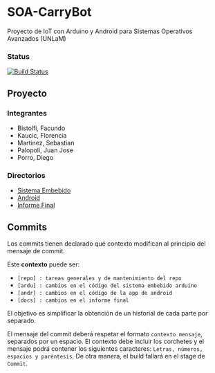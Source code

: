 # SOA-CarryBot
Proyecto de IoT con Arduino y Android para Sistemas Operativos Avanzados (UNLaM)

### Status
[![Build Status](https://travis-ci.org/FlorKaucic/SOA-CarryBot.svg?branch=master)](https://travis-ci.org/FlorKaucic/SOA-CarryBot)

## Proyecto
### Integrantes
- Bistolfi, Facundo
- Kaucic, Florencia
- Martinez, Sebastian
- Palopoli, Juan Jose
- Porro, Diego

### Directorios
- [Sistema Embebido](https://github.com/FlorKaucic/SOA-CarryBot/tree/master/sistema-embebido "Subdirectorio del SE en GitHub")
- [Android](https://github.com/FlorKaucic/SOA-CarryBot/tree/master/android "Subdirectorio de la app de Android en GitHub")
- [Informe Final](https://github.com/FlorKaucic/SOA-CarryBot/tree/master/informe-final "Subdirectorio del informe final en GitHub")

## Commits
Los commits tienen declarado qué contexto modifican al principio del mensaje de commit.

Este __contexto__ puede ser:
- `[repo] : tareas generales y de mantenimiento del repo`
- `[ardu] : cambios en el código del sistema embebido arduino`
- `[andr] : cambios en el código de la app de android`
- `[docs] : cambios en el informe final`

El objetivo es simplificar la obtención de un historial de cada parte por separado.

El mensaje del commit deberá respetar el formato `contexto mensaje`, separados por un espacio. El contexto debe incluir los corchetes y el mensaje podrá contener los siguientes caracteres: `Letras, números, espacios y paréntesis`.
De otra manera, el build fallará en el stage de `Commit`.

